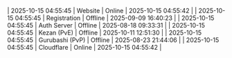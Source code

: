 | 2025-10-15 04:55:45 | Website | Online | 2025-10-15 04:55:42 |
| 2025-10-15 04:55:45 | Registration | Offline | 2025-09-09 16:40:23 |
| 2025-10-15 04:55:45 | Auth Server | Offline | 2025-08-18 09:33:31 |
| 2025-10-15 04:55:45 | Kezan (PvE) | Offline | 2025-10-11 12:51:30 |
| 2025-10-15 04:55:45 | Gurubashi (PvP) | Offline | 2025-08-23 21:44:06 |
| 2025-10-15 04:55:45 | Cloudflare | Online | 2025-10-15 04:55:42 |
